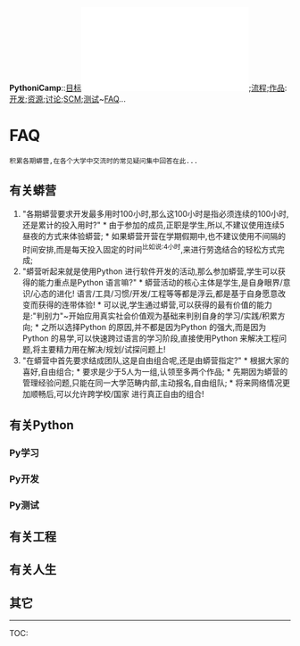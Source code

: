 **PythoniCamp**::[目标](GoalPythoniCamp.md)![参与](HowtoJoin.md);[流程](KcPyCampFlow.md);[作品](PythoniCampItems.md):[开发](HowtoDevelop.md);[资源](PythonicRes.md);[讨论](HowtoDiscuss.md);[SCM](HowtoScm.md);[测试](HowtoTesting.md)~[FAQ](FaqPythoniCamp.md)...

# FAQ #
`积累各期蟒营,在各个大学中交流时的常见疑问集中回答在此...`



## 有关蟒营 ##

  1. "各期蟒营要求开发最多用时100小时,那么这100小时是指必须连续的100小时,还是累计的投入用时?"
    * 由于参加的成员,正职是学生,所以,不建议使用连续5昼夜的方式来体验蟒营;
    * 如果蟒营开营在学期假期中,也不建议使用不间隔的时间安排,而是每天投入固定的时间<sup>比如说:4小时</sup>,来进行劳逸结合的轻松方式完成;
  1. "蟒营听起来就是使用Python 进行软件开发的活动,那么参加蟒营,学生可以获得的能力重点是Python 语言嘛?"
    * 蟒营活动的核心主体是学生,是自身眼界/意识/心态的进化! 语言/工具/习惯/开发/工程等等都是浮云,都是基于自身愿意改变而获得的连带体验!
    * 可以说,学生通过蟒营,可以获得的最有价值的能力是:"判别力"~开始应用真实社会价值观为基础来判别自身的学习/实践/积累方向;
    * 之所以选择Python 的原因,并不都是因为Python 的强大,而是因为Python 的易学,可以快速跨过语言的学习阶段,直接使用Python 来解决工程问题,将主要精力用在解决/规划/试探问题上!
  1. "在蟒营中首先要求结成团队,这是自由组合呢,还是由蟒营指定?"
    * 根据大家的喜好,自由组合;
    * 要求是少于5人为一组,认领至多两个作品;
    * 先期因为蟒营的管理经验问题,只能在同一大学范畴内部,主动报名,自由组队;
    * 将来网络情况更加顺畅后,可以允许跨学校/国家 进行真正自由的组合!


## 有关Python ##

### Py学习 ###

### Py开发 ###

### Py测试 ###


## 有关工程 ##


## 有关人生 ##


## 其它 ##




---

TOC: 
